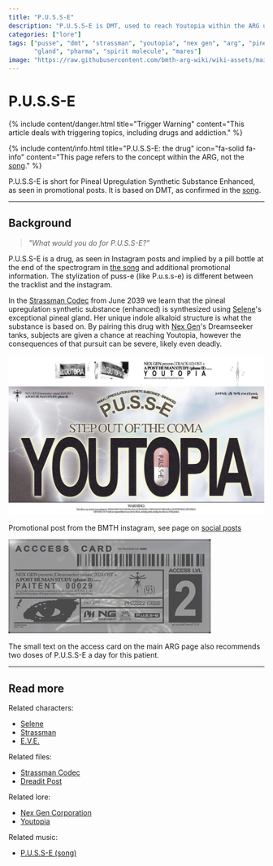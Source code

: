 ```yaml
---
title: "P.U.S.S-E"
description: "P.U.S.S-E is DMT, used to reach Youtopia within the ARG universe."
categories: ["lore"]
tags: ["pusse", "dmt", "strassman", "youtopia", "nex gen", "arg", "pineal", "upregulation", 
       "gland", "pharma", "spirit molecule", "mares"]
image: "https://raw.githubusercontent.com/bmth-arg-wiki/wiki-assets/main/lore/pusse/pusse-300x300.png"
---
```

# P.U.S.S-E

{% include content/danger.html
title="Trigger Warning"
content="This article deals with triggering topics, including drugs and addiction."
%}

{% include content/info.html
title="P.U.S.S-E: the drug"
icon="fa-solid fa-info"
content="This page refers to the concept within the ARG, not the [song](../music/song-pusse)."
%}

P.U.S.S-E is short for Pineal Upregulation Synthetic Substance Enhanced, 
as seen in promotional posts. It is based on DMT, as confirmed in the [song](../music/song-pusse).

***

## Background

> *"What would you do for P.U.S.S-E?"*

P.U.S.S-E is a drug, as seen in Instagram posts and implied by a pill bottle at the end of the spectrogram in 
[the song](../music/song-pusse) and additional promotional information. The stylization of puss-e (like P.u.s.s-e) is 
different between the tracklist and the instagram.

In the [Strassman Codec](../for-sof/strassmancodec) from June 2039 we learn that the pineal upregulation synthetic substance
(enhanced) is synthesized using [Selene](../characters/selene)'s exceptional pineal gland. Her unique indole alkaloid structure 
is what the substance is based on. By pairing this drug with [Nex Gen](nex-gen-corporation)'s Dreamseeker tanks, subjects 
are given a chance at reaching Youtopia, however the consequences of that pursuit can be severe, likely even deadly.

![P.U.S.S-E product banner](https://raw.githubusercontent.com/bmth-arg-wiki/wiki-assets/main/lore/pusse/promotional_image_pusse_youtopia.png)

Promotional post from the BMTH instagram, see page on [social posts](../socials)

![img_1.png](https://raw.githubusercontent.com/bmth-arg-wiki/wiki-assets/main/webpage/access-card.png)

The small text on the access card on the main ARG page also recommends two doses 
of P.U.S.S-E a day for this patient.

***

## Read more

Related characters:

- [Selene](../characters/selene)
- [Strassman](../characters/strassman)
- [E.V.E.](../characters/eve)

Related files:

- [Strassman Codec](../for-sof/strassmancodec)
- [Dreadit Post](../for-sof/dreadit)

Related lore:

- [Nex Gen Corporation](nex-gen-corporation)
- [Youtopia](youtopia)

Related music:

- [P.U.S.S-E (song)](../music/song-pusse)
